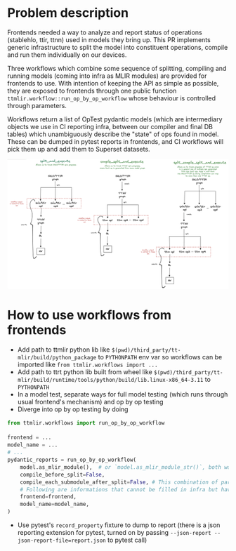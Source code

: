 # Problem description
Frontends needed a way to analyze and report status of operations (stablehlo, ttir, ttnn) used in models they bring up. This PR implements generic infrastructure to split the model into constituent operations, compile and run them individually on our devices.

Three workflows which combine some sequence of splitting, compiling and running models (coming into infra as MLIR modules) are provided for frontends to use. With intention of keeping the API as simple as possible, they are exposed to frontends through one public function `ttmlir.workflow::run_op_by_op_workflow` whose behaviour is controlled through parameters.

Workflows return a list of OpTest pydantic models (which are intermediary objects we use in CI reporting infra, between our compiler and final DB tables) which unambiguously describe the "state" of ops found in model. These can be dumped in pytest reports in frontends, and CI workflows will pick them up and add them to Superset datasets.

![Workflows](../../docs/public/images/op-by-op-workflows.png)

# How to use workflows from frontends

- Add path to ttmlir python lib like `$(pwd)/third_party/tt-mlir/build/python_package` to `PYTHONPATH` env var so workflows can be imported like `from ttmlir.workflows import ...`
- Add path to ttrt python lib built from wheel like `$(pwd)/third_party/tt-mlir/build/runtime/tools/python/build/lib.linux-x86_64-3.11` to `PYTHONPATH`
- In a model test, separate ways for full model testing (which runs through usual frontend's mechanism) and op by op testing
- Diverge into op by op testing by doing
```python
from ttmlir.workflows import run_op_by_op_workflow

frontend = ...
model_name = ...
# ...
pydantic_reports = run_op_by_op_workflow(
    model.as_mlir_module(),  # or `model.as_mlir_module_str()`, both work
    compile_before_split=False,
    compile_each_submodule_after_split=False, # This combination of parameters targets `split_and_execute` workflow
    # Following are informations that cannot be filled in infra but have to come from frontend
    frontend=frontend,
    model_name=model_name,
)
```

- Use pytest's `record_property` fixture to dump to report (there is a json reporting extension for pytest, turned on by passing `--json-report --json-report-file=report.json` to pytest call)
